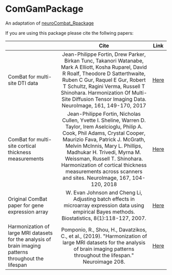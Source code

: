 # ComGamPackage

An adaptation of [neuroCombat_Rpackage](https://github.com/Jfortin1/neuroCombat_Rpackage)


If you are using this package please cite the follwing papers:

|               | Cite           | Link    |
| ------------- |:-------------: | :--------:|
| ComBat for multi-site DTI data    | Jean-Philippe Fortin, Drew Parker, Birkan Tunc, Takanori Watanabe, Mark A Elliott, Kosha Ruparel, David R Roalf, Theodore D Satterthwaite, Ruben C Gur, Raquel E Gur, Robert T Schultz, Ragini Verma, Russell T Shinohara. Harmonization Of Multi-Site Diffusion Tensor Imaging Data. NeuroImage, 161, 149-170, 2017 |[Here](https://www.sciencedirect.com/science/article/abs/pii/S1053811917306948?via%3Dihub#!)    |
| ComBat for multi-site cortical thickness measurements | Jean-Philippe Fortin, Nicholas Cullen, Yvette I. Sheline, Warren D. Taylor, Irem Aselcioglu, Philip A. Cook, Phil Adams, Crystal Cooper, Maurizio Fava, Patrick J. McGrath, Melvin McInnis, Mary L. Phillips, Madhukar H. Trivedi, Myrna M. Weissman, Russell T. Shinohara. Harmonization of cortical thickness measurements across scanners and sites. NeuroImage, 167, 104-120, 2018      |[Here](https://www.sciencedirect.com/science/article/abs/pii/S105381191730931X) |
| Original ComBat paper for gene expression array | W. Evan Johnson and Cheng Li, Adjusting batch effects in microarray expression data using empirical Bayes methods. Biostatistics, 8(1):118-127, 2007.      | [Here](https://academic.oup.com/biostatistics/article/8/1/118/252073) |
| Harmonization of large MRI datasets for the analysis of brain imaging patterns throughout the lifespan | Pomponio, R., Shou, H., Davatzikos, C., et al., (2019). "Harmonization of large MRI datasets for the analysis of brain imaging patterns throughout the lifespan." Neuroimage 208.| [Here](https://pubmed.ncbi.nlm.nih.gov/31821869/)
